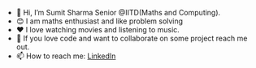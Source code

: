 - 👋 Hi, I’m Sumit Sharma Senior @IITD(Maths and Computing).
- 😊 I am maths enthusiast and like problem solving
- ❤️ I love watching movies and listening to music.
- 💞️ If you love code and want to collaborate on some project reach me out.
- 📫 How to reach me: [LinkedIn](https://www.linkedin.com/in/sumit-kumar-sharma-084bb6160/)

<!---
iamsumitxyz/iamsumitxyz is a ✨ special ✨ repository because its `README.md` (this file) appears on your GitHub profile.
You can click the Preview link to take a look at your changes.
--->
